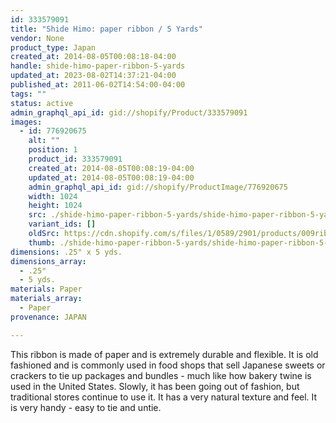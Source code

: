 ```yaml
---
id: 333579091
title: "Shide Himo: paper ribbon / 5 Yards"
vendor: None
product_type: Japan
created_at: 2014-08-05T00:08:18-04:00
handle: shide-himo-paper-ribbon-5-yards
updated_at: 2023-08-02T14:37:21-04:00
published_at: 2011-06-02T14:54:00-04:00
tags: ""
status: active
admin_graphql_api_id: gid://shopify/Product/333579091
images:
  - id: 776920675
    alt: ""
    position: 1
    product_id: 333579091
    created_at: 2014-08-05T00:08:19-04:00
    updated_at: 2014-08-05T00:08:19-04:00
    admin_graphql_api_id: gid://shopify/ProductImage/776920675
    width: 1024
    height: 1024
    src: ./shide-himo-paper-ribbon-5-yards/shide-himo-paper-ribbon-5-yards__0.jpg
    variant_ids: []
    oldSrc: https://cdn.shopify.com/s/files/1/0589/2901/products/009ribbon-cropped.jpeg?v=1407211699
    thumb: ./shide-himo-paper-ribbon-5-yards/shide-himo-paper-ribbon-5-yards__0-thumb.jpg
dimensions: .25" x 5 yds.
dimensions_array:
  - .25"
  - 5 yds.
materials: Paper
materials_array:
  - Paper
provenance: JAPAN

---
```


This ribbon is made of paper and is extremely durable and flexible. It is old fashioned and is commonly used in food shops that sell Japanese sweets or crackers to tie up packages and bundles \- much like how bakery twine is used in the United States. Slowly, it has been going out of fashion, but traditional stores continue to use it. It has a very natural texture and feel. It is very handy - easy to tie and untie.